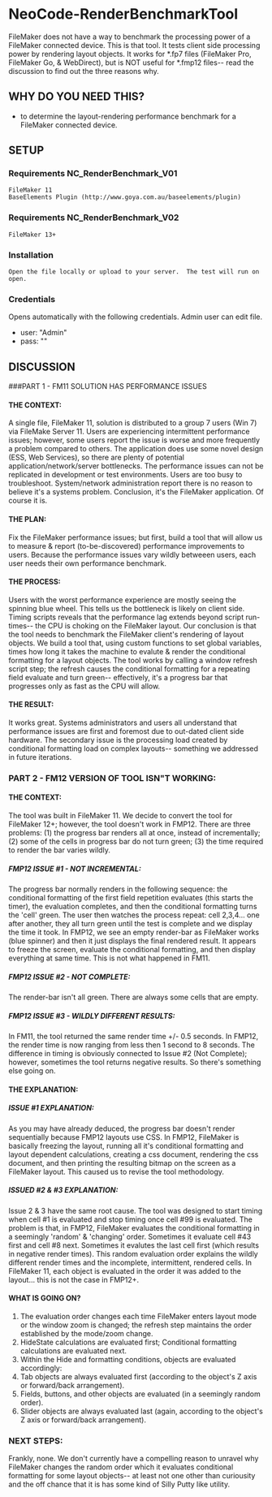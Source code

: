 # NeoCode-RenderBenchmarkTool
FileMaker does not have a way to benchmark the processing power of a FileMaker connected device.  This is that tool.  It tests client side processing power by rendering layout objects.  It works for *.fp7 files (FileMaker Pro, FileMaker Go, & WebDirect), but is NOT useful for *.fmp12 files-- read the discussion to find out the three reasons why.



## WHY DO YOU NEED THIS?
* to determine the layout-rendering performance benchmark for a FileMaker connected device.


## SETUP
### Requirements NC_RenderBenchmark_V01
    FileMaker 11
    BaseElements Plugin (http://www.goya.com.au/baseelements/plugin)

### Requirements NC_RenderBenchmark_V02
    FileMaker 13+

### Installation
    Open the file locally or upload to your server.  The test will run on open.

### Credentials
Opens automatically with the following credentials.  Admin user can edit file.
* user: "Admin"
* pass: ""
  
  
## DISCUSSION

###PART 1 - FM11 SOLUTION HAS PERFORMANCE ISSUES  
#### THE CONTEXT:
A single file, FileMaker 11, solution is distributed to a group 7 users (Win 7) via FileMake Server 11.  Users are experiencing intermittent performance issues; however, some users report the issue is worse and more frequently a problem compared to others.  The application does use some novel design (ESS, Web Services), so there are plenty of potential application/network/server bottlenecks.  The performance issues can not be replicated in development or test environments.  Users are too busy to troubleshoot.  System/network administration report there is no reason to believe it's a systems problem.  Conclusion, it's the FileMaker application.  Of course it is.  

#### THE PLAN: 
Fix the FileMaker performance issues; but first, build a tool that will allow us to measure & report (to-be-discovered) performance improvements to users.  Because the performance issues vary wildly betweeen users, each user needs their own performance benchmark.  

#### THE PROCESS: 
Users with the worst performance experience are mostly seeing the spinning blue wheel.  This tells us the bottleneck is likely on client side.  Timing scripts reveals that the performance lag extends beyond script run-times-- the CPU is choking on the FileMaker layout.  Our conclusion is that the tool needs to benchmark the FileMaker client's rendering of layout objects.  We build a tool that, using custom functions to set global variables, times how long it takes the machine to evalute & render the conditional formatting for a layout objects.  The tool works by calling a window refresh script step; the refresh causes the conditional formatting for a repeating field evaluate and turn green-- effectively, it's a progress bar that progresses only as fast as the CPU will allow.

#### THE RESULT:
It works great.  Systems administrators and users all understand that performance issues are first and foremost due to out-dated client side hardware.  The secondary issue is the processing load created by conditional formatting load on complex layouts-- something we addressed in future iterations. 



### PART 2 - FM12 VERSION OF TOOL ISN"T WORKING:

#### THE CONTEXT:
The tool was built in FileMaker 11.  We decide to convert the tool for FileMaker 12+; however, the tool doesn't work in FMP12.  There are three problems: (1) the progress bar renders all at once, instead of incrementally; (2) some of the cells in progress bar do not turn green; (3) the time required to render the bar varies wildly.  


##### FMP12 ISSUE #1 - NOT INCREMENTAL:
The progress bar normally renders in the following sequence: the conditional formatting of the first field repetition evaluates (this starts the timer), the evaluation completes, and then the conditional formatting turns the 'cell' green.  The user then watches the process repeat: cell 2,3,4... one after another, they all turn green until the test is complete and we display the time it took.  In FMP12, we see an empty render-bar as FileMaker works (blue spinner) and then it just displays the final rendered result.  It appears to freeze the screen, evaluate the conditional formatting, and then display everything at same time.  This is not what happened in FM11.

##### FMP12 ISSUE #2 - NOT COMPLETE:
The render-bar isn't all green.  There are always some cells that are empty. 

##### FMP12 ISSUE #3 - WILDLY DIFFERENT RESULTS:
In FM11, the tool returned the same render time +/- 0.5 seconds.  In FMP12, the render time is now ranging from less then 1 second to 8 seconds.  The difference in timing is obviously connected to Issue #2 (Not Complete); however, sometimes the tool returns negative results.  So there's something else going on.  

#### THE EXPLANATION:
##### ISSUE #1 EXPLANATION: 
As you may have already deduced, the progress bar doesn't render sequentially because FMP12 layouts use CSS.  In FMP12, FileMaker is basically freezing the layout, running all it's conditional formatting and layout dependent calculations, creating a css document, rendering the css document, and then printing the resulting bitmap on the screen as a FileMaker layout.  This caused us to revise the tool methodology.

##### ISSUED #2 & #3 EXPLANATION:
Issue 2 & 3 have the same root cause.  The tool was designed to start timing when cell #1 is evaluated and stop timing once cell #99 is evaluated.  The problem is that, in FMP12, FileMaker evaluates the conditional formatting in a seemingly 'random' & 'changing' order. Sometimes it evaluate cell #43 first and cell #8 next.  Sometimes it evalutes the last cell first (which results in negative render times).  This random evaluation order explains the wildly different render times and the incomplete, intermittent, rendered cells.  In FileMaker 11, each object is evaluated in the order it was added to the layout... this is not the case in FMP12+.  

#### WHAT IS GOING ON?
1. The evaluation order changes each time FileMaker enters layout mode or the window zoom is changed; the refresh step maintains the order established by the mode/zoom change. 
2. HideState calculations are evaluated first; Conditional formatting calculations are evaluated next. 
3. Within the Hide and formatting conditions, objects are evaluated accordingly:
  1. Tab objects are always evaluated first (according to the object's Z axis or forward/back arrangement).  
  1. Fields, buttons, and other objects are evaluated (in a seemingly random order).
  1. Slider objects are always evaluated last (again, according to the object's Z axis or forward/back arrangement).



### NEXT STEPS:
Frankly, none.  We don't currently have a compelling reason to unravel why FileMaker changes the random order which it evaluates conditional formatting for some layout objects-- at least not one other than curiousity and the off chance that it is has some kind of Silly Putty like utility.
